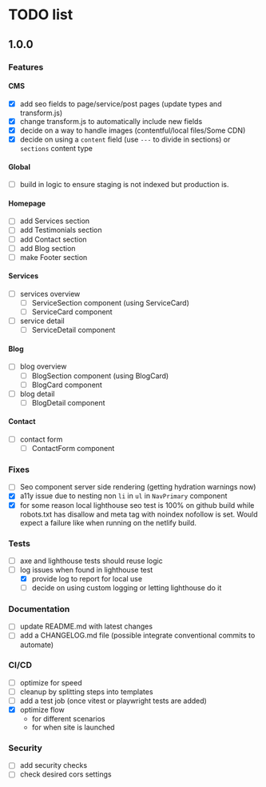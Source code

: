 # TODO list

## 1.0.0

### Features

#### CMS

- [x] add seo fields to page/service/post pages (update types and transform.js)
- [x] change transform.js to automatically include new fields
- [x] decide on a way to handle images (contentful/local files/Some CDN)
- [x] decide on using a `content` field (use `---` to divide in sections) or 
  `sections` content type

#### Global

- [ ] build in logic to ensure staging is not indexed but production is.

#### Homepage

- [ ] add Services section
- [ ] add Testimonials section
- [ ] add Contact section
- [ ] add Blog section
- [ ] make Footer section

#### Services

- [ ] services overview
  - [ ] ServiceSection component (using ServiceCard)
  - [ ] ServiceCard component
- [ ] service detail
  - [ ] ServiceDetail component

#### Blog

- [ ] blog overview
  - [ ] BlogSection component (using BlogCard)
  - [ ] BlogCard component
- [ ] blog detail
  - [ ] BlogDetail component

#### Contact

- [ ] contact form
  - [ ] ContactForm component

### Fixes

- [ ] Seo component server side rendering (getting hydration warnings now)
- [x] a11y issue due to nesting non `li` in `ul` in `NavPrimary` component
- [x] for some reason local lighthouse seo test is 100% on github build while 
  robots.txt has disallow and meta tag with noindex nofollow is set. Would 
  expect a failure like when running on the netlify build.

### Tests

- [ ] axe and lighthouse tests should reuse logic
- [ ] log issues when found in lighthouse test
  - [x] provide log to report for local use
  - [ ] decide on using custom logging or letting lighthouse do it

### Documentation

- [ ] update README.md with latest changes
- [ ] add a CHANGELOG.md file (possible integrate conventional commits to 
  automate)

### CI/CD

- [ ] optimize for speed
- [ ] cleanup by splitting steps into templates
- [ ] add a test job (once vitest or playwright tests are added)
- [x] optimize flow
	- for different scenarios
    - for when site is launched

### Security

- [ ] add security checks
- [ ] check desired cors settings
